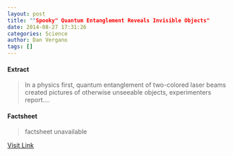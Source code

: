 ```yaml
---
layout: post
title: ""Spooky" Quantum Entanglement Reveals Invisible Objects"
date: 2014-08-27 17:31:26
categories: Science
author: Dan Vergano
tags: []
---
```



#### Extract
>In a physics first, quantum entanglement of two-colored laser beams created pictures of otherwise unseeable objects, experimenters report....

#### Factsheet
>factsheet unavailable

[Visit Link](http://feeds.nationalgeographic.com/~r/ng/News/News_Main/~3/L_dHj_zLnto/)


